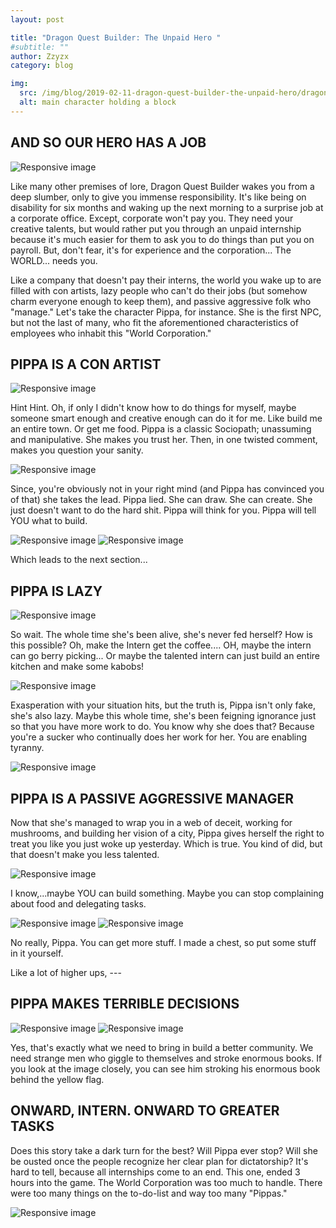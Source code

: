 ```yaml
---
layout: post

title: "Dragon Quest Builder: The Unpaid Hero "
#subtitle: ""
author: Zzyzx
category: blog

img:
  src: /img/blog/2019-02-11-dragon-quest-builder-the-unpaid-hero/dragon-quest-wallpaper.jpg
  alt: main character holding a block
---
```

## AND SO OUR HERO HAS A JOB

<img src="/img/blog/2019-02-11-dragon-quest-builder-the-unpaid-hero/3.jpg" class="img-fluid" alt="Responsive image">

Like many other premises of lore, Dragon Quest Builder wakes you from a deep slumber, only to give you immense responsibility. It's like being on disability for six months and waking up the next morning to a surprise job at a corporate office. Except, corporate won't pay you. They need your creative talents, but would rather put you through an unpaid internship because it's much easier for them to ask you to do things than put you on payroll. But, don't fear, it's for experience and the corporation... The WORLD... needs you.

Like a company that doesn't pay their interns, the world you wake up to are filled with con artists, lazy people who can't do their jobs (but somehow charm everyone enough to keep them), and passive aggressive folk who "manage." Let's take the character Pippa, for instance. She is the first NPC, but not the last of many, who fit the aforementioned characteristics of employees who inhabit this "World Corporation."
<div class="mb-5"></div>

## PIPPA IS A CON ARTIST

<img src="/img/blog/2019-02-11-dragon-quest-builder-the-unpaid-hero/4.jpg" class="img-fluid" alt="Responsive image">

Hint Hint. Oh, if only I didn't know how to do things for myself, maybe someone smart enough and creative enough can do it for me. Like build me an entire town. Or get me food. Pippa is a classic Sociopath; unassuming and manipulative. She makes you trust her. Then, in one twisted comment, makes you question your sanity.

<img src="/img/blog/2019-02-11-dragon-quest-builder-the-unpaid-hero/5.jpg" class="img-fluid" alt="Responsive image">

Since, you're obviously not in your right mind (and Pippa has convinced you of that) she takes the lead. Pippa lied. She can draw. She can create. She just doesn't want to do the hard shit. Pippa will think for you. Pippa will tell YOU what to build.

<img src="/img/blog/2019-02-11-dragon-quest-builder-the-unpaid-hero/6.jpg" class="img-fluid" alt="Responsive image">

<img src="/img/blog/2019-02-11-dragon-quest-builder-the-unpaid-hero/7.jpg" class="img-fluid" alt="Responsive image">

Which leads to the next section...
<div class="mb-5"></div>

## PIPPA IS LAZY

<img src="/img/blog/2019-02-11-dragon-quest-builder-the-unpaid-hero/8.jpg" class="img-fluid" alt="Responsive image">

So wait. The whole time she's been alive, she's never fed herself? How is this possible? Oh, make the Intern get the coffee.... OH, maybe the intern can go berry picking... Or maybe the talented intern can just build an entire kitchen and make some kabobs!

<img src="/img/blog/2019-02-11-dragon-quest-builder-the-unpaid-hero/9.jpg" class="img-fluid" alt="Responsive image">

Exasperation with your situation hits, but the truth is, Pippa isn't only fake, she's also lazy. Maybe this whole time, she's been feigning ignorance just so that you have more work to do. You know why she does that? Because you're a sucker who continually does her work for her. You are enabling tyranny.

<img src="/img/blog/2019-02-11-dragon-quest-builder-the-unpaid-hero/10.jpg" class="img-fluid" alt="Responsive image">
<div class="mb-5"></div>

## PIPPA IS A PASSIVE AGGRESSIVE MANAGER

Now that she's managed to wrap you in a web of deceit, working for mushrooms, and building her vision of a city, Pippa gives herself the right to treat you like you just woke up yesterday. Which is true. You kind of did, but that doesn't make you less talented.

<img src="/img/blog/2019-02-11-dragon-quest-builder-the-unpaid-hero/11.jpg" class="img-fluid" alt="Responsive image">

I know,...maybe YOU can build something. Maybe you can stop complaining about food and delegating tasks.

<img src="/img/blog/2019-02-11-dragon-quest-builder-the-unpaid-hero/12.jpg" class="img-fluid" alt="Responsive image">

<img src="/img/blog/2019-02-11-dragon-quest-builder-the-unpaid-hero/13.jpg" class="img-fluid" alt="Responsive image">

No really, Pippa. You can get more stuff. I made a chest, so put some stuff in it yourself.

Like a lot of higher ups, ---
<div class="mb-5"></div>

## PIPPA MAKES TERRIBLE DECISIONS

<img src="/img/blog/2019-02-11-dragon-quest-builder-the-unpaid-hero/14.jpg" class="img-fluid" alt="Responsive image">

<img src="/img/blog/2019-02-11-dragon-quest-builder-the-unpaid-hero/15.jpg" class="img-fluid" alt="Responsive image">

Yes, that's exactly what we need to bring in build a better community. We need strange men who giggle to themselves and stroke enormous books. If you look at the image closely, you can see him stroking his enormous book behind the yellow flag.
<div class="mb-5"></div>

## ONWARD, INTERN. ONWARD TO GREATER TASKS

Does this story take a dark turn for the best? Will Pippa ever stop? Will she be ousted once the people recognize her clear plan for dictatorship? It's hard to tell, because all internships come to an end. This one, ended 3 hours into the game. The World Corporation was too much to handle. There were too many things on the to-do-list and way too many "Pippas."

<img src="/img/blog/2019-02-11-dragon-quest-builder-the-unpaid-hero/16.jpg" class="img-fluid" alt="Responsive image">
